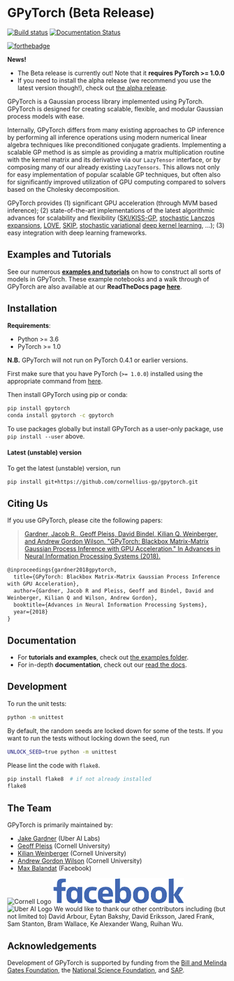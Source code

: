 # GPyTorch (Beta Release)
[![Build status](https://travis-ci.org/cornellius-gp/gpytorch.svg?branch=master)](https://travis-ci.org/cornellius-gp/gpytorch)
[![Documentation Status](https://readthedocs.org/projects/gpytorch/badge/?version=latest)](https://gpytorch.readthedocs.io/en/latest/?badge=latest)

[![forthebadge](https://forthebadge.com/images/badges/ages-12.svg)](https://forthebadge.com)

**News!**
 - The Beta release is currently out! Note that it **requires PyTorch >= 1.0.0**
 - If you need to install the alpha release (we recommend you use the latest version though!), check out [the alpha release](https://github.com/cornellius-gp/gpytorch/tree/alpha).

GPyTorch is a Gaussian process library implemented using PyTorch. GPyTorch is designed for creating scalable, flexible, and modular Gaussian process models with ease.

Internally, GPyTorch differs from many existing approaches to GP inference by performing all inference operations using modern numerical linear algebra techniques like preconditioned conjugate gradients. Implementing a scalable GP method is as simple as providing a matrix multiplication routine with the kernel matrix and its derivative via our `LazyTensor` interface, or by composing many of our already existing `LazyTensors`. This allows not only for easy implementation of popular scalable GP techniques, but often also for significantly improved utilization of GPU computing compared to solvers based on the Cholesky decomposition.

GPyTorch provides (1) significant GPU acceleration (through MVM based inference); (2) state-of-the-art implementations of the latest algorithmic advances for scalability and flexibility ([SKI/KISS-GP](http://proceedings.mlr.press/v37/wilson15.pdf), [stochastic Lanczos expansions](https://arxiv.org/abs/1711.03481), [LOVE](https://arxiv.org/pdf/1803.06058.pdf), [SKIP](https://arxiv.org/pdf/1802.08903.pdf), [stochastic variational](https://arxiv.org/pdf/1611.00336.pdf) [deep kernel learning](http://proceedings.mlr.press/v51/wilson16.pdf), ...); (3) easy integration with deep learning frameworks.

## Examples and Tutorials

See our numerous [**examples and tutorials**](http://github.com/cornellius-gp/gpytorch/blob/master/examples) on how to construct all sorts of models in GPyTorch. These example notebooks and a walk through of GPyTorch are also available at our **ReadTheDocs page [here](https://gpytorch.readthedocs.io/en/latest/index.html)**.

## Installation

**Requirements**:
- Python >= 3.6
- PyTorch >= 1.0

**N.B.** GPyTorch will not run on PyTorch 0.4.1 or earlier versions.

First make sure that you have PyTorch (`>= 1.0.0`) installed using the appropriate command from [here](https://pytorch.org/get-started/locally/).

Then install GPyTorch using pip or conda:

```bash
pip install gpytorch
conda install gpytorch -c gpytorch
```

To use packages globally but install GPyTorch as a user-only package, use `pip install --user` above.

#### Latest (unstable) version

To get the latest (unstable) version, run

```bash
pip install git+https://github.com/cornellius-gp/gpytorch.git
```

## Citing Us

If you use GPyTorch, please cite the following papers:
> [Gardner, Jacob R., Geoff Pleiss, David Bindel, Kilian Q. Weinberger, and Andrew Gordon Wilson. "GPyTorch: Blackbox Matrix-Matrix Gaussian Process Inference with GPU Acceleration." In Advances in Neural Information Processing Systems (2018).](https://arxiv.org/abs/1809.11165)
```
@inproceedings{gardner2018gpytorch,
  title={GPyTorch: Blackbox Matrix-Matrix Gaussian Process Inference with GPU Acceleration},
  author={Gardner, Jacob R and Pleiss, Geoff and Bindel, David and Weinberger, Kilian Q and Wilson, Andrew Gordon},
  booktitle={Advances in Neural Information Processing Systems},
  year={2018}
}
```

## Documentation

- For **tutorials and examples**, check out [the examples folder](https://github.com/cornellius-gp/gpytorch/tree/master/examples).
- For in-depth **documentation**, check out our [read the docs](http://gpytorch.readthedocs.io/).


## Development

To run the unit tests:
```bash
python -m unittest
```

By default, the random seeds are locked down for some of the tests.
If you want to run the tests without locking down the seed, run
```bash
UNLOCK_SEED=true python -m unittest
```

Please lint the code with `flake8`.
```bash
pip install flake8  # if not already installed
flake8
```

## The Team

GPyTorch is primarily maintained by:
- [Jake Gardner](http://github.com/jacobrgardner) (Uber AI Labs)
- [Geoff Pleiss](http://github.com/gpleiss) (Cornell University)
- [Kilian Weinberger](http://kilian.cs.cornell.edu/) (Cornell University)
- [Andrew Gordon Wilson](https://people.orie.cornell.edu/andrew/) (Cornell University)
- [Max Balandat](https://research.fb.com/people/balandat-max/) (Facebook)

<img width="300" src=https://brand.cornell.edu/assets/images/downloads/logos/cornell_logo_simple/cornell_logo_simple.svg alt="Cornell Logo" />
<img width="300" src=https://raw.githubusercontent.com/cornellius-gp/cornellius-gp.github.io/master/static/media/facebook_logo.2835357a.png alt="Facebook Logo" />
<img width="300" src=https://gpytorch.ai/static/media/uber_ai_horizontal.fe9ab653.png alt="Uber AI Logo" />
We would like to thank our other contributors including (but not limited to)  David Arbour, Eytan Bakshy, David Eriksson, Jared Frank, Sam Stanton, Bram Wallace, Ke Alexander Wang, Ruihan Wu.

## Acknowledgements
Development of GPyTorch is supported by funding from the [Bill and Melinda Gates Foundation](https://www.gatesfoundation.org/), the [National Science Foundation](https://www.nsf.gov/), and [SAP](https://www.sap.com/index.html).
